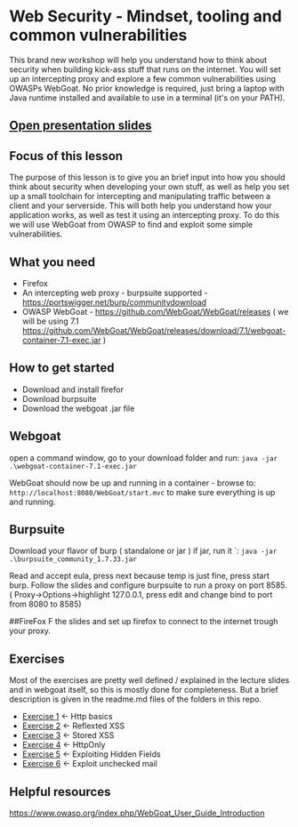 # Web Security - Mindset, tooling and common vulnerabilities

This brand new workshop will help you understand how to think about security when building kick-ass stuff that runs on the internet.
You will set up an intercepting proxy and explore a few common vulnerabilities using OWASPs WebGoat. 
No prior knowledge is required, just bring a laptop with Java runtime installed and available to use in a terminal (it's on your PATH).


## [Open presentation slides](https://docs.google.com/presentation/d/1rSuQL1vyWFWkWpwQpmb5FD9LLpBc3is9YkU4krWsxiY/edit?usp=sharing)

## Focus of this lesson
The purpose of this lesson is to give you an brief input into how you should think about security when developing your own stuff, as well as help you set up a small toolchain for intercepting and manipulating traffic between a client and your serverside. This will both help you understand how your application works, as well as test it using an intercepting proxy. To do this we will use WebGoat from OWASP to find and exploit some simple vulnerabilities. 
## What you need
- Firefox
- An intercepting web proxy - burpsuite supported - https://portswigger.net/burp/communitydownload 
- OWASP WebGoat - https://github.com/WebGoat/WebGoat/releases ( we will be using 7.1 https://github.com/WebGoat/WebGoat/releases/download/7.1/webgoat-container-7.1-exec.jar ) 

## How to get started
- Download and install firefor 
- Download burpsuite
- Download the webgoat .jar file 


## Webgoat 
open a command window, go to your download folder and run: 
```java -jar .\webgoat-container-7.1-exec.jar```

WebGoat should now be up and running in a container -  browse to:
```http://localhost:8080/WebGoat/start.mvc``` to make sure everything is up and running. 


## Burpsuite 

Download your flavor of burp ( standalone or jar ) if jar, run it `:
``java -jar .\burpsuite_community_1.7.33.jar``

Read and accept eula, press next because temp is just fine, press start burp. 
Follow the slides and configure burpsuite to run a proxy on port 8585. ( Proxy->Options->highlight 127.0.0.1, press edit and change bind to port from 8080 to 8585)

##FireFox
F the slides and set up firefox to connect to the internet trough your proxy.


## Exercises
Most of the exercises are pretty well defined / explained in the lecture slides and in webgoat itself, so this is mostly done for completeness. 
But a brief description is given in the readme.md files of the folders in this repo. 

- [Exercise 1](exercise-1/) <- Http basics
- [Exercise 2](exercise-2/) <- Reflexted XSS
- [Exercise 3](exercise-3/) <- Stored XSS
- [Exercise 4](exercise-4/) <- HttpOnly
- [Exercise 5](exercise-5/) <- Exploiting Hidden Fields
- [Exercise 6](exercise-6/) <- Exploit unchecked mail

## Helpful resources
https://www.owasp.org/index.php/WebGoat_User_Guide_Introduction

